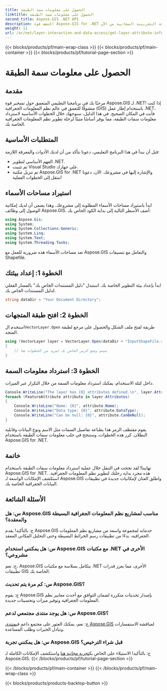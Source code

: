 ```yaml
---
title: الحصول على معلومات سمة الطبقة
linktitle: الحصول على معلومات سمة الطبقة
second_title: Aspose.GIS .NET API
description: اكتشف قوة Aspose.GIS for .NET في هذا البرنامج التعليمي خطوة بخطوة. استرداد معلومات سمة الطبقة دون عناء. تحميل النسخة التجريبية المجانية من الآن!
weight: 11
url: /ar/net/layer-interaction-and-data-access/get-layer-attribute-information/
---
```


{{< blocks/products/pf/main-wrap-class >}}
{{< blocks/products/pf/main-container >}}
{{< blocks/products/pf/tutorial-page-section >}}

# الحصول على معلومات سمة الطبقة

## مقدمة
مرحبًا بك في برنامجنا التعليمي المتعمق حول تسخير قوة Aspose.GIS لـ .NET! إذا كنت متشوقًا للتعمق في عالم نظم المعلومات الجغرافية (GIS) باستخدام إطار عمل .NET، فأنت في المكان الصحيح. في هذا الدليل، سنوجهك خلال الخطوات الأساسية لاسترداد معلومات سمات الطبقة، مما يوفر أساسًا متينًا لرحلة تطوير نظم المعلومات الجغرافية الخاصة بك.
## المتطلبات الأساسية
قبل أن نبدأ في هذا البرنامج التعليمي، دعونا نتأكد من أن لديك الأدوات والمعرفة اللازمة:
- الفهم الأساسي لتطوير .NET.
- تم تثبيت Visual Studio على جهازك.
- تم تنزيل مكتبة Aspose.GIS for .NET والإشارة إليها في مشروعك.
الآن، دعونا ننتقل إلى الخطوات العملية!
## استيراد مساحات الأسماء
ابدأ باستيراد مساحات الأسماء المطلوبة إلى مشروعك. وهذا يضمن أن لديك إمكانية الوصول إلى وظائف Aspose.GIS. أضف الأسطر التالية إلى بداية الكود الخاص بك:
```csharp
using Aspose.Gis;
using System;
using System.Collections.Generic;
using System.Linq;
using System.Text;
using System.Threading.Tasks;
```
تعد مساحات الأسماء هذه ضرورية للعمل مع Aspose.GIS والتعامل مع تنسيقات Shapefile.
## الخطوة 1: إعداد بيئتك
ابدأ بإعداد بيئة التطوير الخاصة بك. استبدل "دليل المستندات الخاص بك" بالمسار الفعلي لدليل المستندات الخاص بك.
```csharp
string dataDir = "Your Document Directory";
```
## الخطوة 2: افتح طبقة المتجهات
 استخدم ال`VectorLayer.Open` طريقة لفتح ملف الشكل والحصول على مرجع لطبقة المتجه.
```csharp
using (VectorLayer layer = VectorLayer.Open(dataDir + "InputShapeFile.shp", Drivers.Shapefile))
{
    // سيتم وضع الرمز الخاص بك لمزيد من الخطوات هنا
}
```
## الخطوة 3: استرداد معلومات السمة
داخل كتلة الاستخدام، يمكنك استرداد معلومات السمة من خلال التكرار عبر الميزات.
```csharp
Console.WriteLine("The layer has {0} attributes defined.\n", layer.Attributes.Count);
foreach (FeatureAttribute attribute in layer.Attributes)
{
    Console.WriteLine("Name: {0}", attribute.Name);
    Console.WriteLine("Data type: {0}", attribute.DataType);
    Console.WriteLine("Can be null: {0}", attribute.CanBeNull);
}
```
يقوم مقتطف الرمز هذا بطباعة تفاصيل السمات مثل الاسم ونوع البيانات وقابلية البطلان.
كرر هذه الخطوات، وستنجح في جلب معلومات سمات الطبقة باستخدام Aspose.GIS for .NET.
## خاتمة
تهانينا! لقد نجحت في التنقل خلال عملية استرداد معلومات سمات الطبقة باستخدام Aspose.GIS for .NET. هذه مجرد بداية رحلتك لتطوير نظم المعلومات الجغرافية. استكشف الإمكانات الواسعة لـ Aspose.GIS واطلق العنان لإمكانيات جديدة في تطبيقات البيانات الجغرافية الخاصة بك.

## الأسئلة الشائعة
### س: هل Aspose.GIS مناسب لمشاريع نظم المعلومات الجغرافية البسيطة والمعقدة؟
ج: بالتأكيد! يقدم Aspose.GIS خدماته لمجموعة واسعة من مشاريع نظم المعلومات الجغرافية، بدءًا من تطبيقات رسم الخرائط البسيطة وحتى التحليل المكاني المعقد.
### س: هل يمكنني استخدام Aspose.GIS مع مكتبات .NET الأخرى في مشروعي؟
ج: نعم، Aspose.GIS يتكامل بسلاسة مع مكتبات .NET الأخرى، مما يعزز قدرات تطبيقات GIS الخاصة بك.
### س: كم مرة يتم تحديث Aspose.GIS؟
ج: يقوم Aspose.GIS بإصدار تحديثات متكررة لضمان التوافق مع أحدث معايير نظم المعلومات الجغرافية وتوفير ميزات وتحسينات جديدة.
### س: هل يوجد منتدى مجتمعي لدعم Aspose.GIS؟
 ج: نعم، يمكنك العثور على مجتمع داعم في[منتدى Aspose.GIS](https://forum.aspose.com/c/gis/33) لمناقشة الاستفسارات وتبادل الخبرات وطلب المساعدة.
### س: هل يمكنني تجربة Aspose.GIS قبل شراء الترخيص؟
 ج: بالتأكيد! الاستيلاء على الخاص بك[تجربة مجانية هنا](https://releases.aspose.com/) واستكشف الإمكانات الكاملة لـ Aspose.GIS.
{{< /blocks/products/pf/tutorial-page-section >}}

{{< /blocks/products/pf/main-container >}}
{{< /blocks/products/pf/main-wrap-class >}}

{{< blocks/products/products-backtop-button >}}

